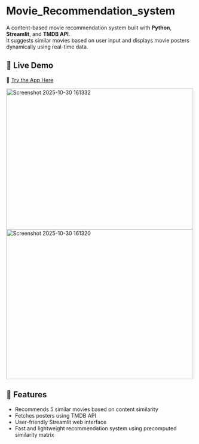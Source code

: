 # Movie_Recommendation_system
A content-based movie recommendation system built with **Python**, **Streamlit**, and **TMDB API**.  
It suggests similar movies based on user input and displays movie posters dynamically using real-time data.

## 🚀 Live Demo
🔗 [Try the App Here](https://movie-recommendation-app-madebydiksha.streamlit.app/)

   <img width="500" height="376" alt="Screenshot 2025-10-30 161332" src="https://github.com/user-attachments/assets/33fd9c23-75a5-4ba8-afc5-94401c219568" />
   <img width="500" height="400" alt="Screenshot 2025-10-30 161320" src="https://github.com/user-attachments/assets/e7b25ff6-ca75-4844-b429-b785c1cb42e5" />
   
## 🧠 Features
- Recommends 5 similar movies based on content similarity  
- Fetches posters using TMDB API  
- User-friendly Streamlit web interface  
- Fast and lightweight recommendation system using precomputed similarity matrix  
